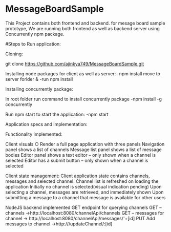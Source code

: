 # MessageBoardSample

This Project contains both frontend and backend. for mesage board sample prototype, We are running both frontend as well as backend server using Concurrently npm package.

#Steps to Run application:

Cloning:

git clone https://github.com/ajinkya749/MessageBoardSample.git

Installing node packages for client as well as server:
-npm install
move to server forlder & 
-run npm install

Installing concurrently package:

In root folder run command to install concurrently package
 -npm install -g concurrently

Run npm start to start the application:
  -npm start

Application specs and implementation:

Functionality implemented:

Client visuals ○ Render a full page application with three panels 
 Navigation panel shows a list of channels
 Message list panel shows a list of message bodies 
 Editor panel shows a text editor – only shown when a channel is selected
 Editor has a submit button – only shown when a channel is selected 

Client state management:
 Client application state contains channels, messages  and selected channel.
 Channel list is refreshed on loading the application
 Initially no channel is selected(visual indication pending)
 Upon selecting a channel, messages are retrieved, and  immediately shown
 Upon submitting a message to a channel that message is available for other users

NodeJS backend implemented
 GET endpoint for querying channels 
 GET –  channels  ->http://localhost:8080/channelApi/channels
 GET – messages for channel -> http://localhost:8080/channelApi/messages/'+[id]
 PUT Add  messages to channel ->http:///updateChannel/:[id]
